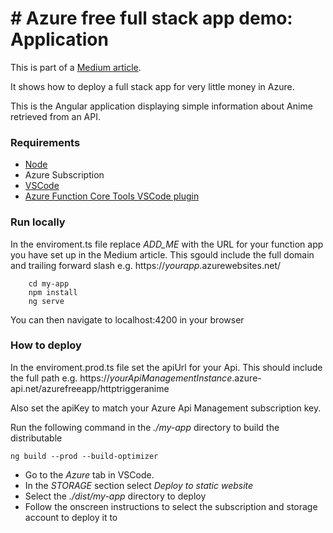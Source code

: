 # # Azure free full stack app demo: Application
This is part of a [Medium article](https://medium.com/@ashley.kelham/controlling-the-usage-of-your-startup-on-azure-for-under-1-using-api-management-64a93ba71752).

It shows how to deploy a full stack app for very little money in Azure.

This is the Angular application displaying simple information about Anime retrieved from an API.

### Requirements

* [Node](https://nodejs.org/en/)
* Azure Subscription
* [VSCode](https://code.visualstudio.com/) 
* [Azure Function Core Tools VSCode plugin](https://docs.microsoft.com/en-us/azure/azure-functions/functions-run-local?tabs=windows%2Ccsharp%2Cbash)


### Run locally
In the enviroment.ts file replace *ADD_ME* with the URL for your function app you have set up in the Medium article. This sgould include the full domain and trailing forward slash e.g. https://*yourapp*.azurewebsites.net/

``` 
    cd my-app
    npm install
    ng serve 
```

You can then navigate to localhost:4200 in your browser

### How to deploy
In the enviroment.prod.ts file set the apiUrl for your Api. This should include the full path e.g. https://*yourApiManagementInstance*.azure-api.net/azurefreeapp/httptriggeranime

Also set the apiKey to match your Azure Api Management subscription key.

Run the following command in the *./my-app* directory to build the distributable

```
ng build --prod --build-optimizer
```

* Go to the *Azure* tab in VSCode.
* In the *STORAGE* section select *Deploy to static website*
* Select the *./dist/my-app* directory to deploy
* Follow the onscreen instructions to select the subscription and storage account to deploy it to